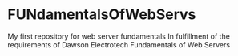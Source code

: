 # FUNdamentalsOfWebServs
My first repository for web server fundamentals
In fulfillment of the requirements of Dawson Electrotech Fundamentals of Web Servers
